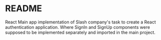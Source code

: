 # README #

React Main app implementation of Slash company's task to create a React authentication application. Where SignIn and SignUp components were supposed to be implemented separately and imported in the main project. 
